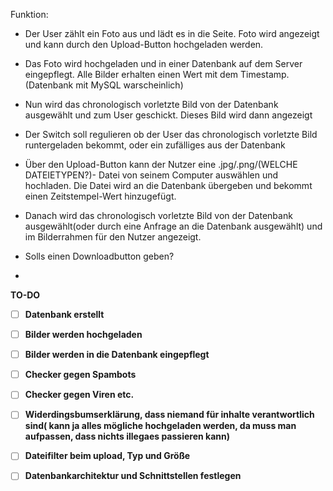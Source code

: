 Funktion: 

 - Der User zählt ein Foto aus und lädt es in die Seite. Foto wird angezeigt und kann durch den Upload-Button hochgeladen werden.

 - Das Foto wird hochgeladen und in einer Datenbank auf dem Server eingepflegt. Alle Bilder erhalten einen Wert mit dem Timestamp. (Datenbank mit MySQL warscheinlich)

 - Nun wird das chronologisch vorletzte Bild von der Datenbank ausgewählt und zum User geschickt. Dieses Bild wird dann angezeigt


 
 - Der Switch soll regulieren ob der User das chronologisch vorletzte Bild runtergeladen bekommt, oder ein zufälliges aus der Datenbank


- Über den Upload-Button kann der Nutzer eine .jpg/.png/(WELCHE DATEIETYPEN?)- Datei von seinem Computer auswählen und hochladen.
  Die Datei wird an die Datenbank übergeben und bekommt einen Zeitstempel-Wert hinzugefügt. 
  
- Danach wird das chronologisch vorletzte Bild von der Datenbank ausgewählt(oder durch eine Anfrage an die Datenbank ausgewählt)      und im Bilderrahmen für den Nutzer angezeigt.

- Solls einen Downloadbutton geben?

- 



<b> TO-DO</br>
- [ ] Datenbank erstellt
- [ ] Bilder werden hochgeladen
- [ ]  Bilder werden in die Datenbank eingepflegt

- [ ] Checker gegen Spambots
- [ ]  Checker gegen Viren etc.
- [ ]  Widerdingsbumserklärung, dass niemand für inhalte verantwortlich sind( kann ja alles mögliche hochgeladen werden, da muss man aufpassen, dass nichts illegaes passieren kann)
- [ ]  Dateifilter beim upload, Typ und Größe
- [ ]  Datenbankarchitektur und Schnittstellen festlegen
